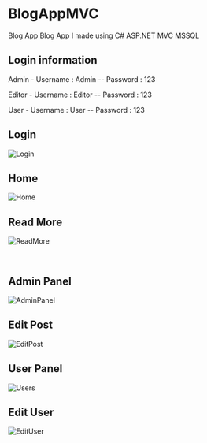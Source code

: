 # BlogAppMVC
Blog App
Blog App I made using C# ASP.NET MVC MSSQL

Login information
-------------------------
Admin -
Username : Admin -- Password : 123

Editor -
Username : Editor -- Password : 123

User -
Username : User -- Password : 123

Login
--
![Login](https://user-images.githubusercontent.com/65555672/129900591-6651f426-6172-42af-9470-9cee6a2210c8.png)
<br>

Home
--
![Home](https://user-images.githubusercontent.com/65555672/129900470-2180dfd7-a2d1-4373-81ff-166d575e3039.png)
<br>

Read More
--
![ReadMore](https://user-images.githubusercontent.com/65555672/129904619-fc8b18d7-424f-4584-b055-0fdc72bcd8ab.png)

<br>

Admin Panel
--
![AdminPanel](https://user-images.githubusercontent.com/65555672/129900655-7045cce2-a250-46db-80a2-1f4240166745.png)
<br>

Edit Post
--
![EditPost](https://user-images.githubusercontent.com/65555672/129900723-737af367-c677-4f75-b281-eb01118d2c68.png)
<br>

User Panel
--
![Users](https://user-images.githubusercontent.com/65555672/129900755-7bae4f6f-6e60-497f-8424-07ebc0107589.png)
<br>

Edit User
--
![EditUser](https://user-images.githubusercontent.com/65555672/129900775-59ae001f-5aaf-499b-b952-77000f5efe8d.png)



